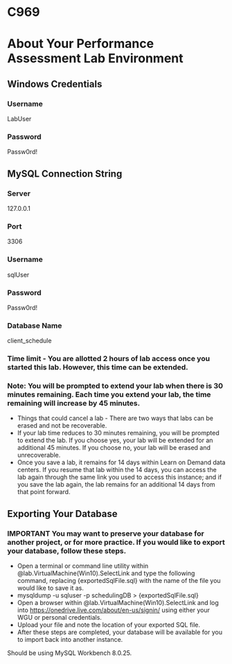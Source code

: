 # C969

# About Your Performance Assessment Lab Environment
## Windows Credentials
### Username	
LabUser	
### Password	
Passw0rd!	
## MySQL Connection String
### Server	
127.0.0.1	
### Port	
3306	
### Username	
sqlUser	
### Password	
Passw0rd!	
### Database Name	
client_schedule	

### Time limit - You are allotted 2 hours of lab access once you started this lab. However, this time can be extended.
### Note: You will be prompted to extend your lab when there is 30 minutes remaining. Each time you extend your lab, the time remaining will increase by 45 minutes.
- Things that could cancel a lab - There are two ways that labs can be erased and not be recoverable.
- If your lab time reduces to 30 minutes remaining, you will be prompted to extend the lab. If you choose yes, your lab will be extended for an additional 45 minutes. If you choose no, your lab will be erased and unrecoverable.
- Once you save a lab, it remains for 14 days within Learn on Demand data centers. If you resume that lab within the 14 days, you can access the lab again through the same link you used to access this instance; and if you save the lab again, the lab remains for an additional 14 days from that point forward.

## Exporting Your Database
### IMPORTANT You may want to preserve your database for another project, or for more practice. If you would like to export your database, follow these steps.

- Open a terminal or command line utility within @lab.VirtualMachine(Win10).SelectLink and type the following command, replacing {exportedSqlFile.sql} with the name of the file you would like to save it as.
- mysqldump -u sqluser -p schedulingDB > {exportedSqlFile.sql}
- Open a browser within @lab.VirtualMachine(Win10).SelectLink and log into https://onedrive.live.com/about/en-us/signin/ using either your WGU or personal credentials.
- Upload your file and note the location of your exported SQL file.
- After these steps are completed, your database will be available for you to import back into another instance.

Should be using MySQL Workbench 8.0.25.
